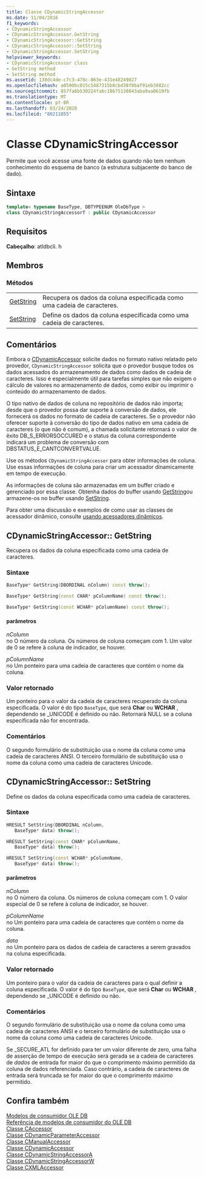 ```yaml
---
title: Classe CDynamicStringAccessor
ms.date: 11/04/2016
f1_keywords:
- CDynamicStringAccessor
- CDynamicStringAccessor.GetString
- CDynamicStringAccessor::GetString
- CDynamicStringAccessor::SetString
- CDynamicStringAccessor.SetString
helpviewer_keywords:
- CDynamicStringAccessor class
- GetString method
- SetString method
ms.assetid: 138dc4de-c7c3-478c-863e-431e48249027
ms.openlocfilehash: a0590bc015c5487315b8cbd38f0baf91eb3082cc
ms.sourcegitcommit: 857fa6b530224fa6c18675138043aba9aa0619fb
ms.translationtype: MT
ms.contentlocale: pt-BR
ms.lasthandoff: 03/24/2020
ms.locfileid: "80211855"
---
```

# <a name="cdynamicstringaccessor-class"></a>Classe CDynamicStringAccessor

Permite que você acesse uma fonte de dados quando não tem nenhum conhecimento do esquema de banco (a estrutura subjacente do banco de dado).

## <a name="syntax"></a>Sintaxe

```cpp
template< typename BaseType, DBTYPEENUM OleDbType >
class CDynamicStringAccessorT : public CDynamicAccessor
```

## <a name="requirements"></a>Requisitos

**Cabeçalho**: atldbcli. h

## <a name="members"></a>Membros

### <a name="methods"></a>Métodos

|||
|-|-|
|[GetString](#getstring)|Recupera os dados da coluna especificada como uma cadeia de caracteres.|
|[SetString](#setstring)|Define os dados da coluna especificada como uma cadeia de caracteres.|

## <a name="remarks"></a>Comentários

Embora o [CDynamicAccessor](../../data/oledb/cdynamicaccessor-class.md) solicite dados no formato nativo relatado pelo provedor, `CDynamicStringAccessor` solicita que o provedor busque todos os dados acessados do armazenamento de dados como dados de cadeia de caracteres. Isso é especialmente útil para tarefas simples que não exigem o cálculo de valores no armazenamento de dados, como exibir ou imprimir o conteúdo do armazenamento de dados.

O tipo nativo de dados de coluna no repositório de dados não importa; desde que o provedor possa dar suporte à conversão de dados, ele fornecerá os dados no formato de cadeia de caracteres. Se o provedor não oferecer suporte à conversão do tipo de dados nativo em uma cadeia de caracteres (o que não é comum), a chamada solicitante retornará o valor de êxito DB_S_ERRORSOCCURED e o status da coluna correspondente indicará um problema de conversão com DBSTATUS_E_CANTCONVERTVALUE.

Use os métodos `CDynamicStringAccessor` para obter informações de coluna. Use essas informações de coluna para criar um acessador dinamicamente em tempo de execução.

As informações de coluna são armazenadas em um buffer criado e gerenciado por essa classe. Obtenha dados do buffer usando [GetString](../../data/oledb/cdynamicstringaccessor-getstring.md)ou armazene-os no buffer usando [SetString](../../data/oledb/cdynamicstringaccessor-setstring.md).

Para obter uma discussão e exemplos de como usar as classes de acessador dinâmico, consulte [usando acessadores dinâmicos](../../data/oledb/using-dynamic-accessors.md).

## <a name="cdynamicstringaccessorgetstring"></a><a name="getstring"></a>CDynamicStringAccessor:: GetString

Recupera os dados da coluna especificada como uma cadeia de caracteres.

### <a name="syntax"></a>Sintaxe

```cpp
BaseType* GetString(DBORDINAL nColumn) const throw();

BaseType* GetString(const CHAR* pColumnName) const throw();

BaseType* GetString(const WCHAR* pColumnName) const throw();
```

#### <a name="parameters"></a>parâmetros

*nColumn*<br/>
no O número da coluna. Os números de coluna começam com 1. Um valor de 0 se refere à coluna de indicador, se houver.

*pColumnName*<br/>
no Um ponteiro para uma cadeia de caracteres que contém o nome da coluna.

### <a name="return-value"></a>Valor retornado

Um ponteiro para o valor da cadeia de caracteres recuperado da coluna especificada. O valor é do tipo `BaseType`, que será **Char** ou **WCHAR** , dependendo se _UNICODE é definido ou não. Retornará NULL se a coluna especificada não for encontrada.

### <a name="remarks"></a>Comentários

O segundo formulário de substituição usa o nome da coluna como uma cadeia de caracteres ANSI. O terceiro formulário de substituição usa o nome da coluna como uma cadeia de caracteres Unicode.

## <a name="cdynamicstringaccessorsetstring"></a><a name="setstring"></a>CDynamicStringAccessor:: SetString

Define os dados da coluna especificada como uma cadeia de caracteres.

### <a name="syntax"></a>Sintaxe

```cpp
HRESULT SetString(DBORDINAL nColumn,
   BaseType* data) throw();

HRESULT SetString(const CHAR* pColumnName,
   BaseType* data) throw();

HRESULT SetString(const WCHAR* pColumnName,
   BaseType* data) throw();
```

#### <a name="parameters"></a>parâmetros

*nColumn*<br/>
no O número da coluna. Os números de coluna começam com 1. O valor especial de 0 se refere à coluna de indicador, se houver.

*pColumnName*<br/>
no Um ponteiro para uma cadeia de caracteres que contém o nome da coluna.

*data*<br/>
no Um ponteiro para os dados de cadeia de caracteres a serem gravados na coluna especificada.

### <a name="return-value"></a>Valor retornado

Um ponteiro para o valor da cadeia de caracteres para o qual definir a coluna especificada. O valor é do tipo `BaseType`, que será **Char** ou **WCHAR** , dependendo se _UNICODE é definido ou não.

### <a name="remarks"></a>Comentários

O segundo formulário de substituição usa o nome da coluna como uma cadeia de caracteres ANSI e o terceiro formulário de substituição usa o nome da coluna como uma cadeia de caracteres Unicode.

Se _SECURE_ATL for definido para ter um valor diferente de zero, uma falha de asserção de tempo de execução será gerada se a cadeia de caracteres de *dados* de entrada for maior do que o comprimento máximo permitido da coluna de dados referenciada. Caso contrário, a cadeia de caracteres de entrada será truncada se for maior do que o comprimento máximo permitido.

## <a name="see-also"></a>Confira também

[Modelos de consumidor OLE DB](../../data/oledb/ole-db-consumer-templates-cpp.md)<br/>
[Referência de modelos de consumidor do OLE DB](../../data/oledb/ole-db-consumer-templates-reference.md)<br/>
[Classe CAccessor](../../data/oledb/caccessor-class.md)<br/>
[Classe CDynamicParameterAccessor](../../data/oledb/cdynamicparameteraccessor-class.md)<br/>
[Classe CManualAccessor](../../data/oledb/cmanualaccessor-class.md)<br/>
[Classe CDynamicAccessor](../../data/oledb/cdynamicaccessor-class.md)<br/>
[Classe CDynamicStringAccessorA](../../data/oledb/cdynamicstringaccessora-class.md)<br/>
[Classe CDynamicStringAccessorW](../../data/oledb/cdynamicstringaccessorw-class.md)<br/>
[Classe CXMLAccessor](../../data/oledb/cxmlaccessor-class.md)
